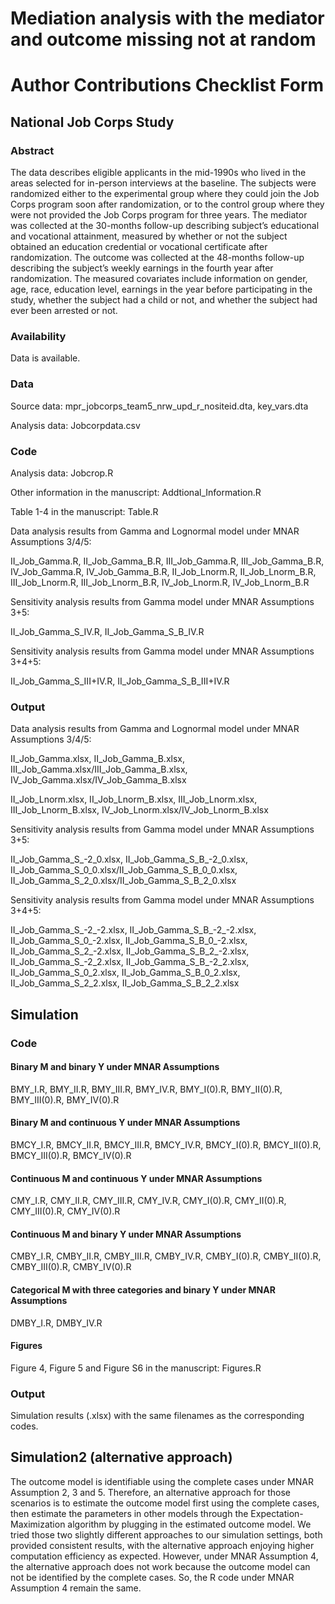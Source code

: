 # Mediation analysis with the mediator and outcome missing not at random

# Author Contributions Checklist Form

## National Job Corps Study

### Abstract 

The data describes eligible applicants in the mid-1990s who lived in the areas selected for in-person interviews at the baseline. The subjects were randomized either to the experimental group where they could join the Job Corps program soon after randomization, or to the control group where they were not provided the Job Corps program for three years. The mediator was collected at the 30-months follow-up describing subject’s educational and vocational attainment, measured by whether or not the subject obtained an education credential or vocational certificate after randomization. The outcome was collected at the 48-months follow-up describing the subject’s weekly earnings in the fourth year after randomization. The measured covariates include information on gender, age, race, education level, earnings in the year before participating in the study, whether the subject had a child or not, and whether the subject had ever been arrested or not.

### Availability

Data is available.

### Data 

Source data: mpr_jobcorps_team5_nrw_upd_r_nositeid.dta, key_vars.dta

Analysis data: Jobcorpdata.csv

### Code

Analysis data: Jobcrop.R

Other information in the manuscript: Addtional_Information.R

Table 1-4 in the manuscript: Table.R

Data analysis results from Gamma and Lognormal model under MNAR Assumptions 3/4/5: 

II_Job_Gamma.R, II_Job_Gamma_B.R, III_Job_Gamma.R, III_Job_Gamma_B.R, IV_Job_Gamma.R, IV_Job_Gamma_B.R, II_Job_Lnorm.R, II_Job_Lnorm_B.R, III_Job_Lnorm.R, III_Job_Lnorm_B.R, IV_Job_Lnorm.R, IV_Job_Lnorm_B.R

Sensitivity analysis results from Gamma model under MNAR Assumptions 3+5: 

II_Job_Gamma_S_IV.R, II_Job_Gamma_S_B_IV.R

Sensitivity analysis results from Gamma model under MNAR Assumptions 3+4+5: 

II_Job_Gamma_S_III+IV.R, II_Job_Gamma_S_B_III+IV.R

### Output

Data analysis results from Gamma and Lognormal model under MNAR Assumptions 3/4/5: 

II_Job_Gamma.xlsx, II_Job_Gamma_B.xlsx, III_Job_Gamma.xlsx/III_Job_Gamma_B.xlsx, IV_Job_Gamma.xlsx/IV_Job_Gamma_B.xlsx

II_Job_Lnorm.xlsx, II_Job_Lnorm_B.xlsx, III_Job_Lnorm.xlsx, III_Job_Lnorm_B.xlsx, IV_Job_Lnorm.xlsx/IV_Job_Lnorm_B.xlsx

Sensitivity analysis results from Gamma model under MNAR Assumptions 3+5:

II_Job_Gamma_S_-2_0.xlsx, II_Job_Gamma_S_B_-2_0.xlsx, II_Job_Gamma_S_0_0.xlsx/II_Job_Gamma_S_B_0_0.xlsx, II_Job_Gamma_S_2_0.xlsx/II_Job_Gamma_S_B_2_0.xlsx

Sensitivity analysis results from Gamma model under MNAR Assumptions 3+4+5: 

II_Job_Gamma_S_-2_-2.xlsx, II_Job_Gamma_S_B_-2_-2.xlsx, II_Job_Gamma_S_0_-2.xlsx, II_Job_Gamma_S_B_0_-2.xlsx, II_Job_Gamma_S_2_-2.xlsx, II_Job_Gamma_S_B_2_-2.xlsx, II_Job_Gamma_S_-2_2.xlsx, II_Job_Gamma_S_B_-2_2.xlsx, II_Job_Gamma_S_0_2.xlsx, II_Job_Gamma_S_B_0_2.xlsx, II_Job_Gamma_S_2_2.xlsx, II_Job_Gamma_S_B_2_2.xlsx

## Simulation

### Code

#### Binary M and binary Y under MNAR Assumptions

BMY_I.R, BMY_II.R, BMY_III.R, BMY_IV.R, BMY_I(0).R, BMY_II(0).R, BMY_III(0).R, BMY_IV(0).R

#### Binary M and continuous Y under MNAR Assumptions

BMCY_I.R, BMCY_II.R, BMCY_III.R, BMCY_IV.R, BMCY_I(0).R, BMCY_II(0).R, BMCY_III(0).R, BMCY_IV(0).R

#### Continuous M and continuous Y under MNAR Assumptions

CMY_I.R, CMY_II.R, CMY_III.R, CMY_IV.R, CMY_I(0).R, CMY_II(0).R, CMY_III(0).R, CMY_IV(0).R

#### Continuous M and binary Y under MNAR Assumptions

CMBY_I.R, CMBY_II.R, CMBY_III.R, CMBY_IV.R, CMBY_I(0).R, CMBY_II(0).R, CMBY_III(0).R, CMBY_IV(0).R

#### Categorical M with three categories and binary Y under MNAR Assumptions

DMBY_I.R, DMBY_IV.R

#### Figures

Figure 4, Figure 5 and Figure S6 in the manuscript: Figures.R

### Output

Simulation results (.xlsx) with the same filenames as the corresponding codes. 

## Simulation2 (alternative approach)

The outcome model is identifiable using the complete cases under MNAR Assumption 2, 3 and 5. Therefore, an alternative approach for those scenarios is to estimate the outcome model first using the complete cases, then estimate the parameters in other models through the Expectation-Maximization algorithm by plugging in the estimated outcome model. We tried those two slightly different approaches to our simulation settings, both provided consistent results, with the alternative approach enjoying higher computation efficiency as expected. However, under MNAR Assumption 4, the alternative approach does not work because the outcome model can not be identified by the complete cases. So, the R code under MNAR Assumption 4 remain the same.

